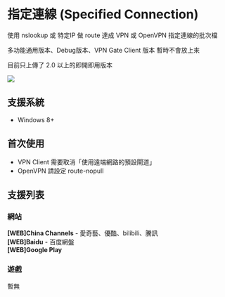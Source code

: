 # 指定連線 (Specified Connection)

使用 nslookup 或 特定IP 做 route 達成 VPN 或 OpenVPN 指定連線的批次檔

多功能通用版本、Debug版本、VPN Gate Client 版本 暫時不會放上來

目前只上傳了 2.0 以上的即開即用版本

![](https://i.imgur.com/o59B26M.png)

## 支援系統
* Windows 8+

## 首次使用
* VPN Client 需要取消「使用遠端網路的預設閘道」
* OpenVPN 請設定 route-nopull

## 支援列表
### 網站
**[WEB]China Channels** - 愛奇藝、優酷、bilibili、騰訊  
**[WEB]Baidu** - 百度網盤  
**[WEB]Google Play**

### 遊戲
暫無
